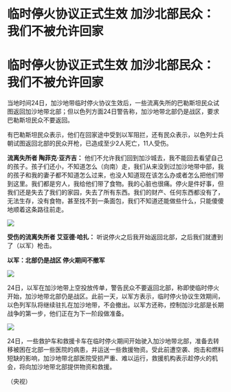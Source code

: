 # 临时停火协议正式生效 加沙北部民众：我们不被允许回家

# 临时停火协议正式生效 加沙北部民众：我们不被允许回家

当地时间24日，加沙地带临时停火协议生效后，一些流离失所的巴勒斯坦民众试图返回加沙地带北部；但以色列方面24日警告称，加沙地带北部仍是战区，要求巴勒斯坦民众不要返回。

有巴勒斯坦民众表示，他们在回家途中受到以军阻拦，还有民众表示，以色列士兵朝试图返回北部的民众开枪，已造成至少2人死亡，11人受伤。

**流离失所者 陶菲克·亚齐吉：**
他们不允许我们回到加沙城去，我不能回去看望自己的孩子。孩子们还小，不知道怎么（向南）走，我们从来没到过加沙地带中部，我的孩子和我的妻子都不知道怎么过来，也没人知道现在该怎么办或者怎么把他们带到这里。我们都是穷人，我给他们带了食物。我的心脏也很痛。停火是件好事，但我们还是失去了我们的家园，失去了所有东西。我们的财产、任何东西都没有了，无法生存，没有食物，甚至找不到一条面包，我们不知道还能做些什么，只能傻傻地顺着这条路往前走。

![](https://inews.gtimg.com/om_bt/O2r7zp4mURH2S6RYOpl49ij7hThdtLDtWpGAACC-4C0aAAA/1000)

**受伤的流离失所者 艾亚德·哈扎：** 听说停火之后我开始返回北部，之后我们就遭到了（以军）枪击。

**以军：北部仍是战区 停火期间不撤军**

![](https://inews.gtimg.com/om_bt/O09uR0f8jp2nfENwA62YKK6afs4htXYURs5qgP4Pb4DP4AA/1000)

24日，以军在加沙地带上空投放传单，警告民众不要返回北部，称即使临时停火开始，加沙地带北部仍是战区。此前一天，以军方表示，临时停火协议生效期间，以色列军队将继续驻扎在加沙地带，不会撤出。以军方还称，控制加沙北部是长期战争的第一步，他们正在为下一阶段做准备。

![](https://inews.gtimg.com/om_bt/OOjpBOxw8Qt8oZDGos6ost3dAZwlwrWruojaL6QUtlKGkAA/1000)

24日，一些救护车和救援卡车在临时停火期间开始驶入加沙地带北部，准备去转移被困在北部一些医院的病患，并运送一些救援物资。受此前遭空袭、炮击和燃料短缺的影响，加沙地带北部医院受损严重、难以运行，救援机构表示趁停火的机会，将向加沙地带北部提供物资和救援。

（央视）

